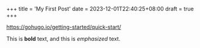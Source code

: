 +++
title = 'My First Post'
date = 2023-12-01T22:40:25+08:00
draft = true
+++

https://gohugo.io/getting-started/quick-start/

This is **bold** text, and this is *emphasized* text.
